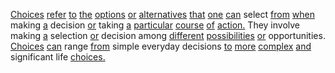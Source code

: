 [Choices](./choices.md) [refer](./refer.md) [to](./to.md) [the](./the.md) [options](./options.md) [or](./or.md) [alternatives](./alternatives.md) [that](./that.md) [one](./one.md) [can](./can.md) select [from](./from.md) [when](./when.md) making [a](./a.md) decision [or](./or.md) taking [a](./a.md) [particular](./particular.md) [course](./course.md) [of](./of.md) [action.](./action.md) They involve making [a](./a.md) selection [or](./or.md) decision among [different](./different.md) [possibilities](./possibilities.md) [or](./or.md) opportunities. [Choices](./choices.md) [can](./can.md) range [from](./from.md) simple everyday decisions [to](./to.md) [more](./more.md) [complex](./complex.md) [and](./and.md) significant life [choices.](./choices.md)